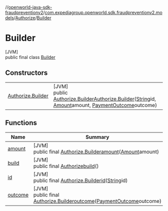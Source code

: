 //[openworld-java-sdk-fraudpreventionv2](../../../../index.md)/[com.expediagroup.openworld.sdk.fraudpreventionv2.models](../../index.md)/[Authorize](../index.md)/[Builder](index.md)

# Builder

[JVM]\
public final class [Builder](index.md)

## Constructors

| | |
|---|---|
| [Authorize.Builder](-authorize.-builder.md) | [JVM]<br>public [Authorize.Builder](index.md)[Authorize.Builder](-authorize.-builder.md)([String](https://docs.oracle.com/javase/8/docs/api/java/lang/String.html)id, [Amount](../../-amount/index.md)amount, [PaymentOutcome](../../-payment-outcome/index.md)outcome) |

## Functions

| Name | Summary |
|---|---|
| [amount](amount.md) | [JVM]<br>public final [Authorize.Builder](index.md)[amount](amount.md)([Amount](../../-amount/index.md)amount) |
| [build](build.md) | [JVM]<br>public final [Authorize](../index.md)[build](build.md)() |
| [id](id.md) | [JVM]<br>public final [Authorize.Builder](index.md)[id](id.md)([String](https://docs.oracle.com/javase/8/docs/api/java/lang/String.html)id) |
| [outcome](outcome.md) | [JVM]<br>public final [Authorize.Builder](index.md)[outcome](outcome.md)([PaymentOutcome](../../-payment-outcome/index.md)outcome) |
